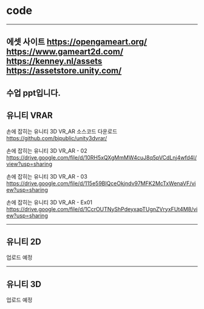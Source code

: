 # code
-----------------------------------------------------------------------------------------------------
에셋 사이트
https://opengameart.org/
https://www.gameart2d.com/
https://kenney.nl/assets
https://assetstore.unity.com/
-----------------------------------------------------------------------------------------------------


수업 ppt입니다.
-----------------------------------------------------------------------------------------------------
유니티 VRAR
-----------------------------------------------------------------------------------------------------
손에 잡히는 유니티 3D VR_AR 소스코드 다운로드
https://github.com/bjpublic/unity3dvrar/

손에 잡히는 유니티 3D VR_AR - 02
https://drive.google.com/file/d/10RH5xQXgMmMW4cuJ8q5pVCdLnj4wfd4I/view?usp=sharing

손에 잡히는 유니티 3D VR_AR - 03
https://drive.google.com/file/d/115e59BlQceOkjndv97MFK2McTxWenaVF/view?usp=sharing

손에 잡히는 유니티 3D VR_AR - Ex01
https://drive.google.com/file/d/1CcrOUTNyShPdeyxapTUgnZVryxFUt4M8/view?usp=sharing


-----------------------------------------------------------------------------------------------------
유니티 2D
-----------------------------------------------------------------------------------------------------
업로드 예정

-----------------------------------------------------------------------------------------------------
유니티 3D
-----------------------------------------------------------------------------------------------------
업로드 예정
